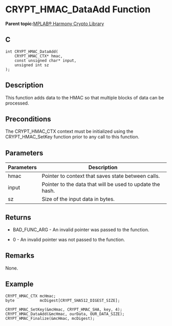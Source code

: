 # CRYPT\_HMAC\_DataAdd Function

**Parent topic:**[MPLAB® Harmony Crypto Library](GUID-20F7C343-23D4-42D9-B8C2-A97D4D0EE5CD.md)

## C

```
int CRYPT_HMAC_DataAdd(
    CRYPT_HMAC_CTX* hmac, 
    const unsigned char* input, 
    unsigned int sz
);
```

## Description

This function adds data to the HMAC so that multiple blocks of data can be processed.

## Preconditions

The CRYPT\_HMAC\_CTX context must be initialized using the CRYPT\_HMAC\_SetKey function prior to any call to this function.

## Parameters

|Parameters|Description|
|----------|-----------|
|hmac|Pointer to context that saves state between calls.|
|input|Pointer to the data that will be used to update the hash.|
|sz|Size of the input data in bytes.|

## Returns

-   BAD\_FUNC\_ARG - An invalid pointer was passed to the function.

-   0 - An invalid pointer was not passed to the function.


## Remarks

None.

## Example

```
CRYPT_HMAC_CTX mcHmac;
byte           mcDigest[CRYPT_SHA512_DIGEST_SIZE];

CRYPT_HMAC_SetKey(&mcHmac, CRYPT_HMAC_SHA, key, 4);
CRYPT_HMAC_DataAdd(&mcHmac, ourData, OUR_DATA_SIZE);
CRYPT_HMAC_Finalize(&mcHmac, mcDigest);
```

